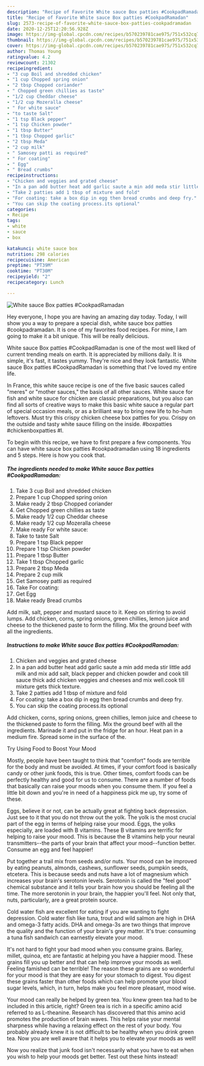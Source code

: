 ```yaml
---
description: "Recipe of Favorite White sauce Box patties #CookpadRamadan"
title: "Recipe of Favorite White sauce Box patties #CookpadRamadan"
slug: 2573-recipe-of-favorite-white-sauce-box-patties-cookpadramadan
date: 2020-12-25T12:20:56.928Z
image: https://img-global.cpcdn.com/recipes/b570239781cae975/751x532cq70/white-sauce-box-patties-cookpadramadan-recipe-main-photo.jpg
thumbnail: https://img-global.cpcdn.com/recipes/b570239781cae975/751x532cq70/white-sauce-box-patties-cookpadramadan-recipe-main-photo.jpg
cover: https://img-global.cpcdn.com/recipes/b570239781cae975/751x532cq70/white-sauce-box-patties-cookpadramadan-recipe-main-photo.jpg
author: Thomas Young
ratingvalue: 4.2
reviewcount: 21302
recipeingredient:
- "3 cup Boil and shredded chicken"
- "1 cup Chopped spring onion"
- "2 tbsp Chopped coriander"
- " Chopped green chillies as taste"
- "1/2 cup Cheddar cheese"
- "1/2 cup Mozeralla cheese"
- " For white sauce"
- "to taste Salt"
- "1 tsp Black pepper"
- "1 tsp Chicken powder"
- "1 tbsp Butter"
- "1 tbsp Chopped garlic"
- "2 tbsp Meda"
- "2 cup milk"
- " Samosey patti as required"
- " For coating"
- " Egg"
- " Bread crumbs"
recipeinstructions:
- "Chicken and veggies and grated cheese"
- "In a pan add butter heat add garlic saute a min add meda stir little add milk and mix add salt, black pepper and chicken powder and cook till sauce thick add chicken veggies and cheeses and mix well.cook till mixture gets thick texture."
- "Take 2 patties add 1 tbsp of mixture and fold"
- "For coating: take a box dip in egg then bread crumbs and deep fry."
- "You can skip the coating process.its optional"
categories:
- Recipe
tags:
- white
- sauce
- box

katakunci: white sauce box 
nutrition: 298 calories
recipecuisine: American
preptime: "PT39M"
cooktime: "PT30M"
recipeyield: "2"
recipecategory: Lunch

---
```



![White sauce Box patties #CookpadRamadan](https://img-global.cpcdn.com/recipes/b570239781cae975/751x532cq70/white-sauce-box-patties-cookpadramadan-recipe-main-photo.jpg)

Hey everyone, I hope you are having an amazing day today. Today, I will show you a way to prepare a special dish, white sauce box patties #cookpadramadan. It is one of my favorites food recipes. For mine, I am going to make it a bit unique. This will be really delicious.

White sauce Box patties #CookpadRamadan is one of the most well liked of current trending meals on earth. It is appreciated by millions daily. It is simple, it's fast, it tastes yummy. They're nice and they look fantastic. White sauce Box patties #CookpadRamadan is something that I've loved my entire life.

In France, this white sauce recipe is one of the five basic sauces called &#34;meres&#34; or &#34;mother sauces,&#34; the basis of all other sauces. White sauce for fish and white sauce for chicken are classic preparations, but you also can find all sorts of creative ways to make this basic white sauce a regular part of special occasion meals, or as a brilliant way to bring new life to ho-hum leftovers. Must try this crispy chicken cheese box patties for you. Crispy on the outside and tasty white sauce filling on the inside. #boxpatties #chickenboxpatties #l.


To begin with this recipe, we have to first prepare a few components. You can have white sauce box patties #cookpadramadan using 18 ingredients and 5 steps. Here is how you cook that.

<!--inarticleads1-->

##### The ingredients needed to make White sauce Box patties #CookpadRamadan:

1. Take 3 cup Boil and shredded chicken
1. Prepare 1 cup Chopped spring onion
1. Make ready 2 tbsp Chopped coriander
1. Get  Chopped green chillies as taste
1. Make ready 1/2 cup Cheddar cheese
1. Make ready 1/2 cup Mozeralla cheese
1. Make ready  For white sauce:
1. Take to taste Salt
1. Prepare 1 tsp Black pepper
1. Prepare 1 tsp Chicken powder
1. Prepare 1 tbsp Butter
1. Take 1 tbsp Chopped garlic
1. Prepare 2 tbsp Meda
1. Prepare 2 cup milk
1. Get  Samosey patti as required
1. Take  For coating:
1. Get  Egg
1. Make ready  Bread crumbs


Add milk, salt, pepper and mustard sauce to it. Keep on stirring to avoid lumps. Add chicken, corns, spring onions, green chillies, lemon juice and cheese to the thickened paste to form the filling. Mix the ground beef with all the ingredients. 

<!--inarticleads2-->

##### Instructions to make White sauce Box patties #CookpadRamadan:

1. Chicken and veggies and grated cheese
1. In a pan add butter heat add garlic saute a min add meda stir little add milk and mix add salt, black pepper and chicken powder and cook till sauce thick add chicken veggies and cheeses and mix well.cook till mixture gets thick texture.
1. Take 2 patties add 1 tbsp of mixture and fold
1. For coating: take a box dip in egg then bread crumbs and deep fry.
1. You can skip the coating process.its optional


Add chicken, corns, spring onions, green chillies, lemon juice and cheese to the thickened paste to form the filling. Mix the ground beef with all the ingredients. Marinade it and put in the fridge for an hour. Heat pan in a medium fire. Spread some in the surface of the. 

Try Using Food to Boost Your Mood


Mostly, people have been taught to think that "comfort" foods are terrible for the body and must be avoided. At times, if your comfort food is basically candy or other junk foods, this is true. Other times, comfort foods can be perfectly healthy and good for us to consume. There are a number of foods that basically can raise your moods when you consume them. If you feel a little bit down and you're in need of a happiness pick me up, try some of these.

Eggs, believe it or not, can be actually great at fighting back depression. Just see to it that you do not throw out the yolk. The yolk is the most crucial part of the egg in terms of helping raise your mood. Eggs, the yolks especially, are loaded with B vitamins. These B vitamins are terrific for helping to raise your mood. This is because the B vitamins help your neural transmitters--the parts of your brain that affect your mood--function better. Consume an egg and feel happier!

Put together a trail mix from seeds and/or nuts. Your mood can be improved by eating peanuts, almonds, cashews, sunflower seeds, pumpkin seeds, etcetera. This is because seeds and nuts have a lot of magnesium which increases your brain's serotonin levels. Serotonin is called the "feel good" chemical substance and it tells your brain how you should be feeling all the time. The more serotonin in your brain, the happier you'll feel. Not only that, nuts, particularly, are a great protein source.

Cold water fish are excellent for eating if you are wanting to fight depression. Cold water fish like tuna, trout and wild salmon are high in DHA and omega-3 fatty acids. DHA and omega-3s are two things that improve the quality and the function of your brain's grey matter. It's true: consuming a tuna fish sandwich can earnestly elevate your mood. 

It's not hard to fight your bad mood when you consume grains. Barley, millet, quinoa, etc are fantastic at helping you have a happier mood. These grains fill you up better and that can help improve your moods as well. Feeling famished can be terrible! The reason these grains are so wonderful for your mood is that they are easy for your stomach to digest. You digest these grains faster than other foods which can help promote your blood sugar levels, which, in turn, helps make you feel more pleasant, mood wise.

Your mood can really be helped by green tea. You knew green tea had to be included in this article, right? Green tea is rich in a specific amino acid referred to as L-theanine. Research has discovered that this amino acid promotes the production of brain waves. This helps raise your mental sharpness while having a relaxing effect on the rest of your body. You probably already knew it is not difficult to be healthy when you drink green tea. Now you are well aware that it helps you to elevate your moods as well!

Now you realize that junk food isn't necessarily what you have to eat when you wish to help your moods get better. Test out  these hints  instead!

